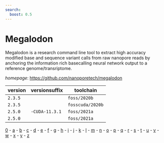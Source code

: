 ```yaml
---
search:
  boost: 0.5
---
```

# Megalodon

Megalodon is a research command line tool to extract high accuracy modified base and sequence variant calls from raw nanopore reads by anchoring the information rich basecalling neural network output to a reference genome/transriptome.

*homepage*: <https://github.com/nanoporetech/megalodon>

version | versionsuffix | toolchain
--------|---------------|----------
``2.3.5`` |  | ``foss/2020b``
``2.3.5`` |  | ``fosscuda/2020b``
``2.5.0`` | ``-CUDA-11.3.1`` | ``foss/2021a``
``2.5.0`` |  | ``foss/2021a``

[0](../0/index.md) - [a](../a/index.md) - [b](../b/index.md) - [c](../c/index.md) - [d](../d/index.md) - [e](../e/index.md) - [f](../f/index.md) - [g](../g/index.md) - [h](../h/index.md) - [i](../i/index.md) - [j](../j/index.md) - [k](../k/index.md) - [l](../l/index.md) - [m](../m/index.md) - [n](../n/index.md) - [o](../o/index.md) - [p](../p/index.md) - [q](../q/index.md) - [r](../r/index.md) - [s](../s/index.md) - [t](../t/index.md) - [u](../u/index.md) - [v](../v/index.md) - [w](../w/index.md) - [x](../x/index.md) - [y](../y/index.md) - [z](../z/index.md)

